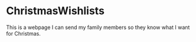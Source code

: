 # ChristmasWishlists
This is a webpage I can send my family members so they know what I want for Christmas.
